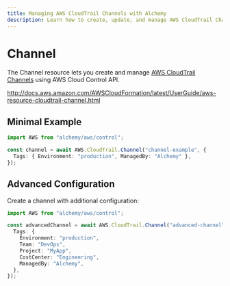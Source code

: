 ```yaml
---
title: Managing AWS CloudTrail Channels with Alchemy
description: Learn how to create, update, and manage AWS CloudTrail Channels using Alchemy Cloud Control.
---
```


# Channel

The Channel resource lets you create and manage [AWS CloudTrail Channels](https://docs.aws.amazon.com/cloudtrail/latest/userguide/) using AWS Cloud Control API.

http://docs.aws.amazon.com/AWSCloudFormation/latest/UserGuide/aws-resource-cloudtrail-channel.html

## Minimal Example

```ts
import AWS from "alchemy/aws/control";

const channel = await AWS.CloudTrail.Channel("channel-example", {
  Tags: { Environment: "production", ManagedBy: "Alchemy" },
});
```

## Advanced Configuration

Create a channel with additional configuration:

```ts
import AWS from "alchemy/aws/control";

const advancedChannel = await AWS.CloudTrail.Channel("advanced-channel", {
  Tags: {
    Environment: "production",
    Team: "DevOps",
    Project: "MyApp",
    CostCenter: "Engineering",
    ManagedBy: "Alchemy",
  },
});
```

